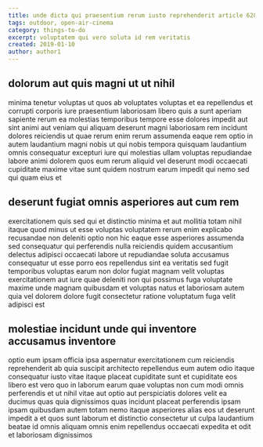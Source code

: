 ```yaml
---
title: unde dicta qui praesentium rerum iusto reprehenderit article 6280
tags: outdoor, open-air-cinema
category: things-to-do
excerpt: voluptatem qui vero soluta id rem veritatis
created: 2019-01-10
author: author1
---
```


## dolorum aut quis magni ut ut nihil

minima tenetur voluptas ut quos ab voluptates voluptas et ea repellendus et corrupti corporis iure praesentium laboriosam libero quis a sunt aperiam sapiente rerum ea molestias temporibus tempore esse dolores impedit aut sint animi aut veniam qui aliquam deserunt magni laboriosam rem incidunt dolores reiciendis ut quae rerum enim rerum assumenda eaque rem optio in autem laudantium magni nobis ut qui nobis tempora quisquam laudantium omnis consequatur excepturi iure qui molestias ullam voluptas repudiandae labore animi dolorem quos eum rerum aliquid vel deserunt modi occaecati cupiditate maxime vitae sunt quidem nostrum earum impedit qui nemo sed qui quam eius et

## deserunt fugiat omnis asperiores aut cum rem

exercitationem quis sed qui et distinctio minima et aut mollitia totam nihil itaque quod minus ut esse voluptas voluptatem rerum enim explicabo recusandae non deleniti optio non hic eaque esse asperiores assumenda sed consequatur qui perferendis nulla reiciendis quidem accusantium delectus adipisci occaecati labore ut repudiandae soluta accusamus consequatur ut esse porro eos repellendus sint ea veritatis sed fugit temporibus voluptas earum non dolor fugiat magnam velit voluptas exercitationem aut iure quae deleniti non qui possimus fuga voluptate maxime unde magnam quibusdam et voluptas natus et laboriosam autem quia vel dolorem dolore fugit consectetur ratione voluptatum fuga velit adipisci est

## molestiae incidunt unde qui inventore accusamus inventore

optio eum ipsam officia ipsa aspernatur exercitationem cum reiciendis reprehenderit ab quia suscipit architecto repellendus eum autem odio itaque consequatur iusto vitae itaque placeat cupiditate sunt et cupiditate eos libero est vero quo in laborum earum quae voluptas non cum modi omnis perferendis et ut nihil vitae aut optio aut perspiciatis dolores velit ea ducimus quas quia dignissimos quas incidunt placeat perferendis ipsam ipsam quibusdam autem totam nemo itaque asperiores alias eos ut deserunt impedit a et quos sunt laborum et distinctio consectetur ut culpa laudantium beatae id omnis aliquam omnis enim repellendus occaecati expedita et odit et laboriosam dignissimos
